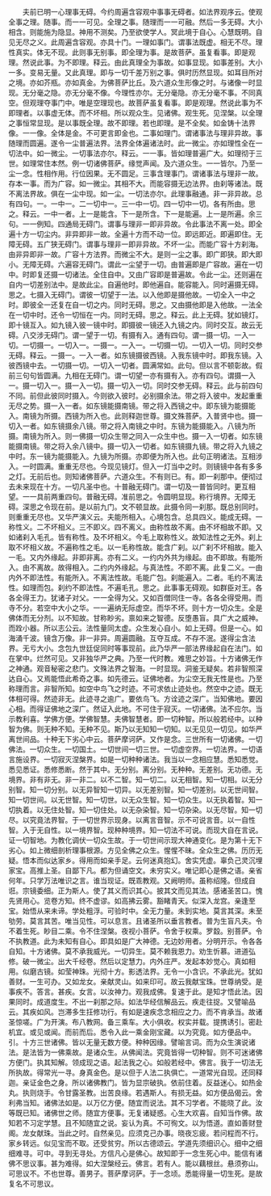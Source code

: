 <!-- { "loadSidebar": true } -->
　　夫前已明一心理事无碍。今约周遍含容观中事事无碍者。如法界观序云。使观全事之理。随事。而一一可见。全理之事。随理而一一可融。然后一多无碍。大小相含。则能施为隐显。神用不测矣。乃至欲使学人。冥此境于自心。心慧既明。自见无尽之义。此周遍含容观。亦具十门。一理如事门。谓事法既虚。相无不尽。理性真实。体无不现。此则事无别事。即全理为事。是故菩萨。虽复看事。即是观理。然说此事。为不即理。释云。由此真理全为事故。如事显现。如事差别。大小一多。变易无量。又此真理。即与一切千差万别之事。俱时历然显现。如耳目所对之境。亦如芥瓶。亦如真金。为佛菩萨比丘。及六道众生形像之时。与诸像一时显现。无分毫之隐。亦无分毫不像。今理性亦尔。无分毫隐。亦无分毫不事。不同真空。但观理夺事门中。唯是空理现也。故菩萨虽复看事。即是观理。然说此事为不即理者。以事虚无体。而不坏相。所以观众生。见诸佛。观生死。见涅槃。以全理之事恒常显现。是以事既全理。故不即理。若也即理。是不全矣。如金铸十法界像。一一像。全体是金。不可更言即金也。二事如理门。谓诸事法与理非异故。事随理而圆遍。遂令一尘普遍法界。法界全体遍诸法时。此一微尘。亦如理性全在一切法中。如一微尘。一切事法亦尔。释云。一一事。皆如理普遍广大。如理彻于三世。如理常住本然。例一切诸佛菩萨。缘觉声闻。及六道众生。一一皆尔。乃至一尘一念。性相作用。行位因果。无不圆足。三事含理事门。谓诸事法与理非一故。存本一事。而为广容。如一微尘。其相不大。而能容摄无边法界。由刹等诸法。既不离法界故。俱在一尘中现。如一尘。一切法亦尔。此理事融通。非一非异故。总有四句。一。一中一。二一切中一。三一中一切。四一切中一切。各有所由。思之。释云。一中一者。上一是能含。下一是所含。下一是能遍。上一是所遍。余三句。一一例知。四通局无碍门。谓事与理非一即非异故。令此事法不离一处。即全遍十方一切尘内。非异即非一故。全遍十方而不动一位。即远即近。即遍即住。无障无碍。五广狭无碍门。谓事与理非一即非异故。不坏一尘。而能广容十方刹海。由非异即非一故。广容十方法界。而微尘不大。是则一尘之事。即广即狭。即大即小。无障无碍。六遍容无碍门。谓此一尘望于一切。由普遍即是广容故。遍在一切中。时即复还摄一切诸法。全住自中。又由广容即是普遍故。令此一尘。还则遍在自内一切差别法中。是故此尘。自遍他时。即他遍自。能容能入。同时遍摄无碍。思之。七摄入无碍门。谓彼一切望于一法。以入他即是摄他故。一切全入一中之时。即彼全一还复在自一切之内。同时无碍。思之。又由摄他即是入他故。一法全在一切中时。还令一切恒在一内。同时无碍。思之。释云。此上无碍。犹如镜灯。即十镜互入。如九镜入彼一镜中时。即摄彼一镜还入九镜之内。同时交互。故云无碍。八交涉无碍门。谓一望于一切。有摄有入。通有四句。谓一摄一切。一入一切。一切摄一。一切入一。一摄一。一入一。一切摄一切。一切入一切。同时交参无碍。释云。一摄一。一入一者。如东镜摄彼西镜。入我东镜中时。即我东镜。入彼西镜中去。一切摄一切。一切入一切者。圆满常如。此句。但以言不顿彰故。假前三句句皆圆满。九相在无碍门。谓一切望一亦有摄有入。亦有四句。谓摄一入一。摄一切入一。摄一入一切。摄一切入一切。同时交参无碍。释云。此与前四句不同。前但此彼同时摄入。今则欲入彼时。必别摄余法。带之将入彼中。发起重重无尽之势。摄一入一者。如东镜能摄南镜。带之将入西镜之中。即东镜为能摄能入。南镜为所摄。西镜为所入也。此则释迦世尊。摄文殊菩萨。入普贤中也。摄一切入一者。如东镜摄余八镜。带之将入南镜之中时。东镜为能摄能入。八镜为所摄。南镜为所入。则一佛摄一切众生带之同入一众生中也。摄一入一切者。如东镜能摄南镜。带之将入余八镜中。摄一切入一切者。如东镜摄九镜。带之将入九镜之中时。东一镜为能摄能入。九镜为所摄。亦即便为所入也。此句正明诸法。互相涉入。一时圆满。重重无尽也。今现见镜灯。但入一灯当中之时。则镜镜中各有多多之灯。无前后也。则知诸佛菩萨。六道众生。不有则已。有。即一刹那中。便彻过去未来现在十方。一切凡圣中也。十普融无碍门。谓一切及一普皆同时。更互相望。一一具前两重四句。普融无碍。准前思之。令圆明显现。称行境界。无障无碍。深思之令现在前。是以前九门。文不顿显故。此摄令同一刹那。既总别同时。则重重无尽也。又华严演义云。夫能所相入。心境包含。总具四义。能成无碍。一称性义。二不坏相义。三不即义。四不离义。由称性故不离。由不坏相故不即。又如诸刹入毛孔。皆有称性。及不坏相义。今毛上取称性义。故知法性之无外。刹上取不坏相义故。不遍称性之毛。以一毛称性故。能含广刹。以广刹不坏相故。能入一毛。又内外缘起。非即非离。亦有二义。一约内外共为缘起。由不即故。有能所入。由不离故。故得相入。二约内外缘起。与真法性。不即不离。此复二义。一由内外不即法性。有能所入。不离法性故。毛能广包。刹能遍入。二者。毛约不离法性。如理而包。刹约不即法性。不遍毛孔。思之。此事事无碍观。如群臣对王。各各全得王力。犹诸子对父。一一全得为父。又如百僧同住一寺。各各全得受用。而寺不分。若空中大小之华。一一遍纳无际虚空。而华不坏。则十方一切众生。全是佛体而无分剂。以不知故。甘称眇劣。禀如来之智德。反堕愚盲。具广大之威神。而跧小器。所以志公云。法性量同太虚。众生发心自小。如上无碍。但是一心。如海涌千波。镜含万像。非一非异。周遍圆融。互夺互成。不存不泯。遂得尘含法界。无亏大小。念包九世廷促同时等事现前。此乃华严一部法界缘起自在法门。如在掌中。烂然可见。又非独华严之典。乃至一代时教。难思之妙旨。十方诸佛无作之神通。观音秘密之悲门。文殊法界之智海。一时显现。洞鉴无疑矣。若非智照深达自心。又焉能悟此希奇之事。如先德云。证佛地者。为尘空无我无性是也。乃至称理而言。非智所知。如空中鸟飞之时迹。不可求依止迹处也。然空中之迹。既无体相可得。然迹非无。此迹寻之逾广。要依鸟飞。方诠迹之深广。当知佛地。要因心相。而得证佛地之深广。然证入此地。不可住于寂灭。一切诸佛。法不应尔。当示教利喜。学佛方便。学佛智慧。夫佛智慧者。即一切种智。所以般若经中。以种智为佛。则无种不知。无种不见。斯乃以无知知一切知。以无见见一切见。如华严离世间品。十种无下劣心中云。菩萨摩诃萨。又作是念。三世所有一切诸佛。一切佛法。一切众生。一切国土。一切世间一切三世。一切虚空界。一切法界。一切语言施设界。一切寂灭涅槃界。如是一切种种诸法。我当以一念相应慧。悉知悉觉。悉见悉证。悉修悉断。然于其中。无分别。离分别。无种种。无差别。无功德。无境界。非有非无。非一非二。以不二智。知一切二。以无相智。知一切相。以无分别智。知一切分别。以无异智知一切异。以无差别智。知一切差别。以无世间智。知一切世间。以无世智。知一切世。以无众生智。知一切众生。以无执着智。知一切执着。以无住处智。知一切住处。以无杂染智。知一切杂染。以无尽智。知一切尽。以究竟法界智。于一切世界示现身。以离言音智。示不可说言音。以一自性智。入于无自性。以一境界智。现种种境界。知一切法不可说。而现大自在言说。证一切智地。为教化调伏一切众生故。于一切世间示现大神通变化。是为第十无下劣心。如上微细剖析理事根源。方见全佛之众生。惺惺不昧。全众生之佛。历历无疑。悟本而似达家乡。得用而如亲手足。云何迷真抱幻。舍实凭虚。辜负己灵沉埋家宝。高推上圣。自鄙下凡。都为但诵空文。未穷实义。唯记即心是佛之语。亲省何年。只学万法唯识之言。谁当现证。既乖教观。又阙明师。虽称绍隆。但成自诳。宗镜委细。正为斯人。使了其义而识其心。披其文而见其法。感诸圣苦口。愧先贤用心。览卷方知。终不虚谬。如高拂云雾。豁睹青天。似深入龙宫。亲逢至宝。始悟从来未谛。学处粗浮。可验时中。全无力量。未到实地。莫言其深。未至劬劳。莫言其苦。唯当见性。可以息言。且诸圣所以垂言教者。普为生盲凡夫。令不着生死。眇目二乘。令不住涅槃。夜视小菩萨。令舍于权乘。罗縠。别菩萨。令不执教道。此为未知有自心。即具如是广大神德。无边妙用者。分明开示。令各各自知。十方诸佛。莫不承我威光。一切异生。莫不赖我恩力。劝生忻慕。进道弘修。破一微尘。出大千经卷。然后以定慧力。内外庄严。发起本妙觉心。真如相用。似磨古镜。如莹神珠。光彻十方。影透法界。无令一小含识。不承此光。犹如善财。一生可办。又如龙女。亲献灵山。如来印可。故云我献宝珠。世尊纳受。是事疾不。答言。甚疾。女言。以汝神力。观我成佛。复速于此。是知才悟此法。因果同时。成道度生。不出一刹那之际。如法华经信解品云。疾走往捉。又譬喻品云。其疾如风。岂滞多生抂修功行。有如是速疾念念相应之力。而不肯承当。故诸圣惊嗟。广为开演。布八教网。备三乘车。大小俱收。权实并载。提携诱引。密赴机宜。或见或闻。而前而后。悉令入此一乘金刚宝藏。以为究竟。如方便品中。引。十方三世诸佛。皆以无量无数方便。种种因缘。譬喻言词。而为众生演说诸法。是法皆为一佛乘故。是诸众生。从佛闻法。究竟皆得一切种智。则不可迷诸佛方便门。执其知解。领成现之语。起法我之心。如般若经中。佛言。我于一切法无所执故。得常光一寻。身真金色。是以但于人法二执俱亡。一道常光自现。还同释迦。亲证金色之身。所以诸佛教门。皆为显宗破执。依前住着。反益迷心。如热金丸。执则烧手。令甘露圣教。出苦良缘。若遇斯人。有损无益。如方便品偈云。舍利弗当知。诸佛法如是。以万亿方便。随宜而说法。其不习学者。不能晓了此。汝等既已知。诸佛世之师。随宜方便事。无复诸疑惑。心生大欢喜。自知当作佛。故知若不习定学慧。且不知随宜之说。妄认为真。不可徇文。以为悟道。直如善财登阁。龙女献珠。当此之时。自然亲见。应须克己办事。晓夜忘疲。若问程而不行。家乡转远。似见宝而不取。还受贫穷。所以古德颂云。学道先须细识心。细中之细细难寻。可中。寻到无寻处。方信凡心是佛心。故知即于一念生死心中。能信有诸佛不思议事。甚为难得。如大涅槃经云。佛言。若有人。能以藕根丝。悬须弥山。可思议不。不也世尊。善男子。菩萨摩诃萨。于一念顷。悉能得量一切生死。是故复名不可思议。
